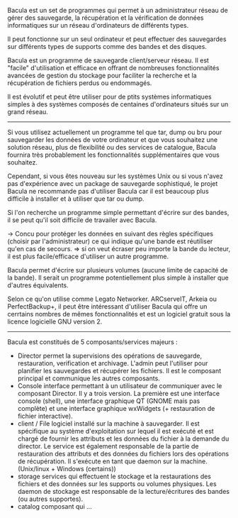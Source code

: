 
Bacula est un set de programmes qui permet à un administrateur réseau de gérer des sauvegarde, la récupération et la vérification de données informatiques sur un réseau d'ordinateurs de différents types. 

Il peut fonctionne sur un seul ordinateur et peut effectuer des sauvegardes sur différents types de supports comme des bandes et des disques.

Bacula est un programme de sauvegarde client/serveur réseau. Il est "facile" d'utilisation et efficace en offrant de nombreuses fonctionnalités avancées de gestion du stockage pour faciliter la recherche et la récupération de fichiers perdus ou endommagés. 

Il est évolutif et peut être utiliser pour de ptits systèmes informatiques simples à des systèmes composés de centaines d'ordinateurs situés sur un grand réseau.

-------------

Si vous utilisez actuellement un programme tel que tar, dump ou bru pour sauvegarder les données de votre ordinateur et que vous souhaitez une solution réseau, plus de flexibilité ou des services de catalogue, Bacula fournira très probablement les fonctionnalités supplémentaires que vous souhaitez. 

Cependant, si vous êtes nouveau sur les systèmes Unix ou si vous n'avez pas d'expérience avec un package de sauvegarde sophistiqué, le projet Bacula ne recommande pas d'utiliser Bacula car il est beaucoup plus difficile à installer et à utiliser que tar ou dump.

Si l'on recherche un programme simple permettant d'écrire sur des bandes, il se peut qu'il soit difficile de travailer avec Bacula.

-> Concu pour protéger les données en suivant des règles spécifiques (choisir par l'administrateur) ce qui indique qu'une bande est réutiliser qu'en cas de secours.
=> si on veut écraser peu importe la bande du lecteur, il est plus facile/efficace d'utiliser un autre programme.

Bacula permet d'écrire sur plusieurs volumes (aucune limite de capacité de la bande). Il serait un programme potentiellement plus simple à installer que d'autres équivalents.

Selon ce qu'on utilise comme  Legato Networker. ARCserveIT, Arkeia ou PerfectBackup+, il peut être intéressant d'utiliser Bacula qui offre un cerrtains nombres de mêmes fonctionnalités et est un logiciel gratuit sous la licence logicielle GNU version 2.

-------------------
Bacula est constitués de 5 composants/services majeurs :
- Director
	permet la supervisions des opérations de sauvegarde, restauration, verification et archivage. L'admin peut l'utiliser pour planifier les sauvegardes et récupérer les fichiers. Il est le composant principal et communique les autres composants.
- Console
	interface permettant à un utilisateur de communiquer avec le composant Director. Il y a trois version. La première est une interface console (shell), une interface graphique QT (GNOME mais pas complète)  et une interface graphique wxWidgets (+ restauration de fichier interactive). 
- client / File 
	logiciel installé sur la machine à sauvegarder. Il est spécifique au système d'exploitation sur lequel il est exécuté et est chargé de fournir les attributs et les données du fichier à la demande du director. Le service est également responsable de la partie de restauration des attributs et des données du fichiers lors des opérations de récupération. Il s'exécute en tant que daemon sur la machine. (Unix/linux + Windows (certains))
- storage
	services qui effectuent le stockage et la restaurations des fichiers et des données sur les supports ou volumes physiques. Les daemon de stockage est responsable de la lecture/écritures des bandes (ou autres supportes). 
- catalog
	composant qui ...
